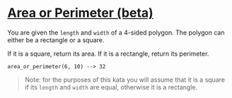 # [Area or Perimeter (beta)](https://www.codewars.com/kata/area-or-perimeter "https://www.codewars.com/kata/5ab6538b379d20ad880000ab")

You are given the `length` and `width` of a 4-sided polygon. The polygon can either be a rectangle or a square.

If it is a square, return its area. If it is a rectangle, return its perimeter.

```
area_or_perimeter(6, 10) --> 32
```

> Note: for the purposes of this kata you will assume that it is a square if its `length` and `width` are equal, otherwise it is a rectangle.